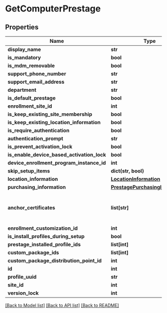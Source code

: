 # GetComputerPrestage

## Properties
Name | Type | Description | Notes
------------ | ------------- | ------------- | -------------
**display_name** | **str** |  | 
**is_mandatory** | **bool** |  | 
**is_mdm_removable** | **bool** |  | 
**support_phone_number** | **str** |  | 
**support_email_address** | **str** |  | 
**department** | **str** |  | 
**is_default_prestage** | **bool** |  | 
**enrollment_site_id** | **int** |  | 
**is_keep_existing_site_membership** | **bool** |  | 
**is_keep_existing_location_information** | **bool** |  | 
**is_require_authentication** | **bool** |  | 
**authentication_prompt** | **str** |  | 
**is_prevent_activation_lock** | **bool** |  | 
**is_enable_device_based_activation_lock** | **bool** |  | 
**device_enrollment_program_instance_id** | **int** |  | 
**skip_setup_items** | **dict(str, bool)** |  | [optional] 
**location_information** | [**LocationInformation**](LocationInformation.md) |  | 
**purchasing_information** | [**PrestagePurchasingInformation**](PrestagePurchasingInformation.md) |  | 
**anchor_certificates** | **list[str]** | The Base64 encoded PEM Certificate | [optional] 
**enrollment_customization_id** | **int** |  | [optional] 
**is_install_profiles_during_setup** | **bool** |  | 
**prestage_installed_profile_ids** | **list[int]** |  | 
**custom_package_ids** | **list[int]** |  | 
**custom_package_distribution_point_id** | **int** |  | 
**id** | **int** |  | [optional] 
**profile_uuid** | **str** |  | [optional] 
**site_id** | **int** |  | [optional] 
**version_lock** | **int** |  | [optional] 

[[Back to Model list]](../README.md#documentation-for-models) [[Back to API list]](../README.md#documentation-for-api-endpoints) [[Back to README]](../README.md)


